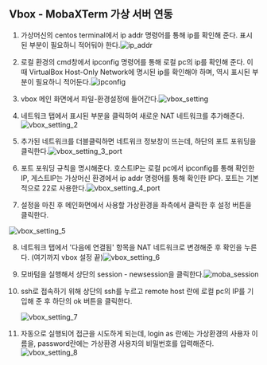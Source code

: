 ## Vbox - MobaXTerm 가상 서버 연동

1. 가상머신의 centos terminal에서 ip addr 명령어를 통해 ip를 확인해 준다. 표시 된 부분이 필요하니 적어둬야 한다.![ip_addr](C:\Users\pop24\Desktop\source_code\image\mobaterm\ip_addr.png)
2. 로컬 환경의 cmd창에서 ipconfig 명령어를 통해 로컬 pc의 ip를 확인해 준다. 이때 VirtualBox Host-Only Network에 명시된 ip를 확인해야 하며, 역시 표시된 부분이 필요하니 적어둔다.![ipconfig](C:\Users\pop24\Desktop\source_code\image\mobaterm\ipconfig.png)
3. vbox 메인 화면에서 파일-환경설정에 들어간다.![vbox_setting](C:\Users\pop24\Desktop\source_code\image\mobaterm\vbox_setting.png)



4. 네트워크 탭에서 표시된 부분을 클릭하여 새로운 NAT 네트워크를 추가해준다. ![vbox_setting_2](C:\Users\pop24\Desktop\source_code\image\mobaterm\vbox_setting_2.png)

5. 추가된 네트워크를 더블클릭하면 네트워크 정보창이 뜨는데, 하단의 포트 포워딩을 클릭한다.![vbox_setting_3_port](C:\Users\pop24\Desktop\source_code\image\mobaterm\vbox_setting_3_port.png)

6. 포트 포워딩 규칙을 명시해준다. 호스트IP는 로컬 pc에서 ipconfig를 통해 확인한 IP, 게스트IP는 가상머신 환경에서 ip addr 명령어를 통해 확인한 IP다. 포트는 기본적으로 22로 사용한다.![vbox_setting_4_port](C:\Users\pop24\Desktop\source_code\image\mobaterm\vbox_setting_4_port.png)

7. 설정을 마친 후 메인화면에서 사용할 가상환경을 좌측에서 클릭한 후 설정 버튼을 클릭한다.

![vbox_setting_5](C:\Users\pop24\Desktop\source_code\image\mobaterm\vbox_setting_5.png)

8. 네트워크 탭에서 '다음에 연결됨' 항목을 NAT 네트워크로 변경해준 후 확인을 누른다. (여기까지 vbox 설정 끝)![vbox_setting_6](C:\Users\pop24\Desktop\source_code\image\mobaterm\vbox_setting_6.png)

9. 모바텀을 실행해서 상단의 session - newsession을 클릭한다.![moba_session](C:\Users\pop24\Desktop\source_code\image\mobaterm\moba_session.png)

10. ssh로 접속하기 위해 상단의 ssh를 누르고 remote host 란에 로컬 pc의 IP를 기입해 준 후 하단의 ok 버튼을 클릭한다.

    ![vbox_setting_7](C:\Users\pop24\Desktop\source_code\image\mobaterm\vbox_setting_7.png)

11. 자동으로 실행되어 접근을 시도하게 되는데, login as 란에는 가상환경의 사용자 이름을, password란에는 가상환경 사용자의 비밀번호를 입력해준다.![vbox_setting_8](C:\Users\pop24\Desktop\source_code\image\mobaterm\vbox_setting_8.png)